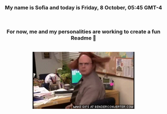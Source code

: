 


<div align="center">
<h3 >My name is Sofia and today is Friday, 8 October, 05:45 GMT-4</h3><br>
<h3 >For now, me and my personalities are working to create a fun Readme 👋
</h3><br>
<img src='img/dwight.gif' alt='working...'/>
</div>

